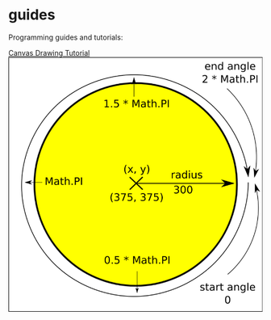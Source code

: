 # guides
Programming guides and tutorials:

[Canvas Drawing Tutorial](docs/canvas-tutorial.md)
![](docs/canvas-arc.png)
